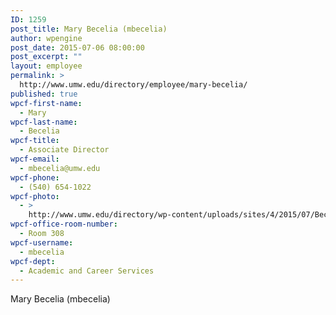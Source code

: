 ```yaml
---
ID: 1259
post_title: Mary Becelia (mbecelia)
author: wpengine
post_date: 2015-07-06 08:00:00
post_excerpt: ""
layout: employee
permalink: >
  http://www.umw.edu/directory/employee/mary-becelia/
published: true
wpcf-first-name:
  - Mary
wpcf-last-name:
  - Becelia
wpcf-title:
  - Associate Director
wpcf-email:
  - mbecelia@umw.edu
wpcf-phone:
  - (540) 654-1022
wpcf-photo:
  - >
    http://www.umw.edu/directory/wp-content/uploads/sites/4/2015/07/Becelia-Mary02.jpg
wpcf-office-room-number:
  - Room 308
wpcf-username:
  - mbecelia
wpcf-dept:
  - Academic and Career Services
---
```

Mary Becelia (mbecelia)